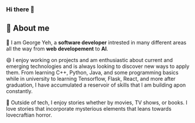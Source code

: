 ### Hi there 👋

<!--
**SquidCaptain/SquidCaptain** is a ✨ _special_ ✨ repository because its `README.md` (this file) appears on your GitHub profile.

Here are some ideas to get you started:

- 🔭 I’m currently working on ...
- 🌱 I’m currently learning ...
- 👯 I’m looking to collaborate on ...
- 🤔 I’m looking for help with ...
- 💬 Ask me about ...
- 📫 How to reach me: ...
- 😄 Pronouns: ...
- ⚡ Fun fact: ...
-->

## 🚀 About me
👋 I am George Yeh, a **software developer** intrested in many different areas all the way from **web developement** to **AI**.

😄 I enjoy working on projects and am enthusiastic about current and emerging technologies and is always looking to discover new ways to apply them. 
From learning C++, Python, Java, and some programming basics while in university to learning Tensorflow, Flask, React, and more after graduation, I have accumulated a reservoir of skills that I am building apon constantly.

📖 Outside of tech, I enjoy stories whether by movies, TV shows, or books. I love stories that incorporate mysterious elements that leans towards lovecraftian horror.
